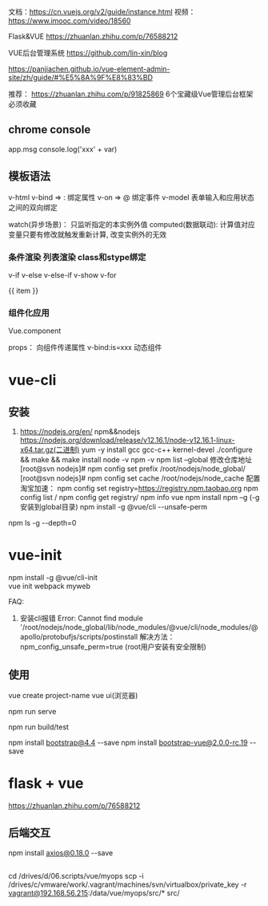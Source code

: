 文档：https://cn.vuejs.org/v2/guide/instance.html
视频：https://www.imooc.com/video/18560 

Flask&VUE
https://zhuanlan.zhihu.com/p/76588212

VUE后台管理系统
https://github.com/lin-xin/blog

https://panjiachen.github.io/vue-element-admin-site/zh/guide/#%E5%8A%9F%E8%83%BD

推荐：
https://zhuanlan.zhihu.com/p/91825869  6个宝藏级Vue管理后台框架 必须收藏

## chrome console  
app.msg 
console.log('xxx' + var)


## 模板语法  
v-html
v-bind => :  绑定属性
v-on => @    绑定事件
v-model 表单输入和应用状态之间的双向绑定

watch(异步场景)： 只监听指定的本实例外值
computed(数据联动): 计算值对应变量只要有修改就触发重新计算, 改变实例外的无效

### 条件渲染 列表渲染  class和stype绑定    
v-if v-else v-else-if  v-show
v-for
<!-- v-for 灵活绑定各种元素-->
<div v-for='item in list'>
    <div v-show="item > 3" 
        v-bind:style="appStyle"
        v-bind:class="['aaa','xxx', {'dict': item<5}]">
        {{ item }}</div> 
</div>

### 组件化应用  
Vue.component

props： 向组件传递属性
v-bind:is=xxx 动态组件

# vue-cli  
## 安装  
1. https://nodejs.org/en/ npm&&nodejs 
https://nodejs.org/download/release/v12.16.1/node-v12.16.1-linux-x64.tar.gz(二进制)
yum -y install gcc gcc-c++ kernel-devel
./configure && make && make install
node -v  npm -v
npm list –global 
修改仓库地址
[root@svn nodejs]# npm config set prefix /root/nodejs/node_global/
[root@svn nodejs]# npm config set cache /root/nodejs/node_cache
配置淘宝加速：
npm config set registry=https://registry.npm.taobao.org
 npm config list / npm config get registry/ npm info vue
 npm install npm –g (-g 安装到global目录)
npm install -g @vue/cli  --unsafe-perm

npm ls -g --depth=0

# vue-init
npm install -g @vue/cli-init  
vue init webpack myweb  

FAQ:
1. 安装cli报错
Error: Cannot find module '/root/nodejs/node_global/lib/node_modules/@vue/cli/node_modules/@apollo/protobufjs/scripts/postinstall
解决方法：npm_config_unsafe_perm=true (root用户安装有安全限制)

## 使用  
vue create project-name
vue ui(浏览器)

npm run serve

npm run build/test

npm install bootstrap@4.4 --save
npm install bootstrap-vue@2.0.0-rc.19 --save

# flask + vue  
https://zhuanlan.zhihu.com/p/76588212



## 后端交互  
npm install axios@0.18.0 --save

##


cd /drives/d/06.scripts/vue/myops
scp -i /drives/c/vmware/work/.vagrant/machines/svn/virtualbox/private_key  -r vagrant@192.168.56.215:/data/vue/myops/src/* src/